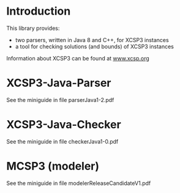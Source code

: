 
# Introduction

This library provides:
  * two parsers, written in Java 8 and C++, for XCSP3 instances 
  * a tool for checking solutions (and bounds) of XCSP3 instances  

Information about XCSP3 can be found at <a href="www.xcsp.org">www.xcsp.org</a>

# XCSP3-Java-Parser

See the miniguide in file parserJava1-2.pdf

# XCSP3-Java-Checker

See the miniguide in file checkerJava1-0.pdf

# MCSP3 (modeler)

See the miniguide in file modelerReleaseCandidateV1.pdf

